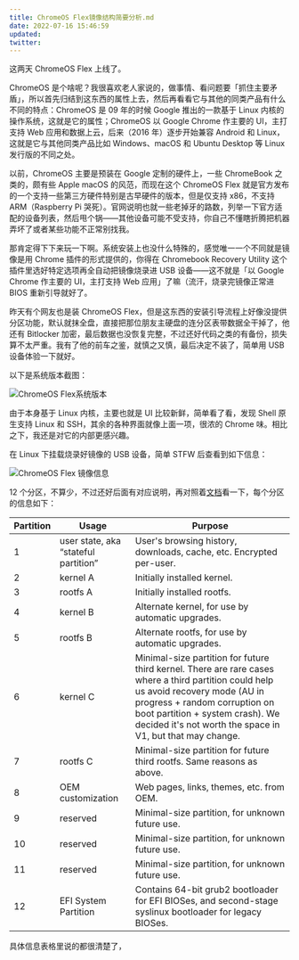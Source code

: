 ```yaml
---
title: ChromeOS Flex镜像结构简要分析.md
date: 2022-07-16 15:46:59
updated:
twitter:
---
```


这两天 ChromeOS Flex 上线了。

ChromeOS 是个啥呢？我很喜欢老人家说的，做事情、看问题要「抓住主要矛盾」，所以首先归结到这东西的属性上去，然后再看看它与其他的同类产品有什么不同的特点：ChromeOS 是 09 年的时候 Google 推出的一款基于 Linux 内核的操作系统，这就是它的属性；ChromeOS 以 Google Chrome 作主要的 UI，主打支持 Web 应用和数据上云，后来（2016 年）逐步开始兼容 Android 和 Linux，这就是它与其他同类产品比如 Windows、macOS 和 Ubuntu Desktop 等 Linux 发行版的不同之处。

以前，ChromeOS 主要是预装在 Google 定制的硬件上，一些 ChromeBook 之类的，颇有些 Apple macOS 的风范，而现在这个 ChromeOS Flex 就是官方发布的一个支持一些第三方硬件特别是古早硬件的版本，但是仅支持 x86，不支持 ARM（Raspberry Pi 哭死）。官网说明也就一些老掉牙的路数，列举一下官方适配的设备列表，然后甩个锅——其他设备可能不受支持，你自己不懂瞎折腾把机器弄坏了或者某些功能不正常别找我。

那肯定得下下来玩一下啊。系统安装上也没什么特殊的，感觉唯一一个不同就是镜像是用 Chrome 插件的形式提供的，你得在 Chromebook Recovery Utility 这个插件里选好特定选项再全自动把镜像烧录进 USB 设备——这不就是「以 Google Chrome 作主要的 UI，主打支持 Web 应用」了嘛（流汗，烧录完镜像正常进 BIOS 重新引导就好了。

昨天有个网友也是装 ChromeOS Flex，但是这东西的安装引导流程上好像没提供分区功能，默认就抹全盘，直接把那位朋友主硬盘的连分区表带数据全干掉了，他还有 Bitlocker 加密，最后数据也没恢复完整，不过还好代码之类的有备份，损失算不太严重。我有了他的前车之鉴，就慎之又慎，最后决定不装了，简单用 USB 设备体验一下就好。

以下是系统版本截图：

![ChromeOS Flex系统版本](images/2022071601.jpg)

由于本身基于 Linux 内核，主要也就是 UI 比较新鲜，简单看了看，发现 Shell 原生支持 Linux 和 SSH，其余的各种界面就像上面一项，很浓的 Chrome 味。相比之下，我还是对它的内部更感兴趣。

在 Linux 下挂载烧录好镜像的 USB 设备，简单 STFW 后查看到如下信息：

![ChromeOS Flex 镜像信息](images/2022-07-16_16-25.png)

12 个分区，不算少，不过还好后面有对应说明，再对照着[文档](https://chromium.googlesource.com/chromiumos/docs/+/HEAD/disk_format.md)看一下，每个分区的信息如下：

| **Partition** | **Usage**                            | **Purpose**                                                  |
| ------------- | ------------------------------------ | ------------------------------------------------------------ |
| 1             | user state, aka “stateful partition” | User's browsing history, downloads, cache, etc. Encrypted per-user. |
| 2             | kernel A                             | Initially installed kernel.                                  |
| 3             | rootfs A                             | Initially installed rootfs.                                  |
| 4             | kernel B                             | Alternate kernel, for use by automatic upgrades.             |
| 5             | rootfs B                             | Alternate rootfs, for use by automatic upgrades.             |
| 6             | kernel C                             | Minimal-size partition for future third kernel. There are rare cases where a third partition could help us avoid recovery mode (AU in progress + random corruption on boot partition + system crash). We decided it's not worth the space in V1, but that may change. |
| 7             | rootfs C                             | Minimal-size partition for future third rootfs. Same reasons as above. |
| 8             | OEM customization                    | Web pages, links, themes, etc. from OEM.                     |
| 9             | reserved                             | Minimal-size partition, for unknown future use.              |
| 10            | reserved                             | Minimal-size partition, for unknown future use.              |
| 11            | reserved                             | Minimal-size partition, for unknown future use.              |
| 12            | EFI System Partition                 | Contains 64-bit grub2 bootloader for EFI BIOSes, and second-stage syslinux bootloader for legacy BIOSes. |

具体信息表格里说的都很清楚了，
